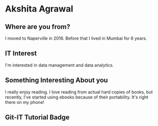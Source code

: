 # Akshita Agrawal

## Where are you from?

I moved to Naperville in 2016. Before that I lived in Mumbai for 6 years.

## IT Interest

I'm interested in data management and data analytics.

## Something Interesting About you

I really enjoy reading. I love reading from actual hard copies of books, but recently, I've started using ebooks because of their portability. It's right there on my phone!

## Git-IT Tutorial Badge